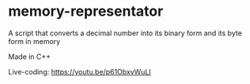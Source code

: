 # memory-representator
A script that converts a decimal number into its binary form and its byte form in memory

Made in C++

Live-coding: https://youtu.be/p61ObxvWuLI


